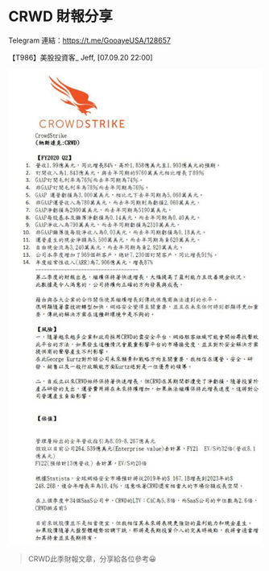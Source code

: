 # CRWD 財報分享

Telegram 連結：<https://t.me/GooayeUSA/128657>

【T986】美股投資客_ Jeff, [07.09.20 22:00]

![](./crwd-report-001.jpg)
> CRWD此季財報文章，分享給各位參考😀
